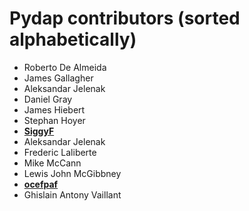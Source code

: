 Pydap contributors (sorted alphabetically)
==========================================

* Roberto De Almeida
* James Gallagher
* Aleksandar Jelenak
* Daniel Gray
* James Hiebert
* Stephan Hoyer
* **[SiggyF](https://github.com/SiggyF)**
* Aleksandar Jelenak
* Frederic Laliberte
* Mike McCann
* Lewis John McGibbney
* **[ocefpaf](https://github.com/ocefpaf)**
* Ghislain Antony Vaillant
